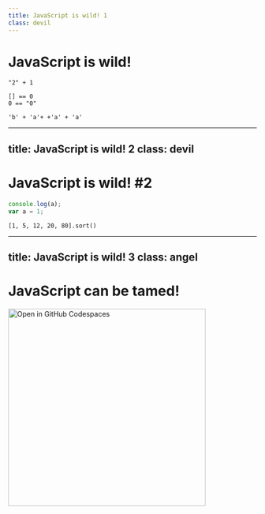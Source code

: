 ```yaml
---
title: JavaScript is wild! 1
class: devil
---
```


# JavaScript is wild!

```jseval {monaco-run} { autorun:false, editorOptions: { scrollbar: { vertical: 'hidden', horizontal: 'hidden' } } }
"2" + 1
```

```jseval {monaco-run} { autorun:false, editorOptions: { scrollbar: { vertical: 'hidden', horizontal: 'hidden' } } }
[] == 0
0 == "0"
```

```jseval {monaco-run} { autorun:false, editorOptions: { scrollbar: { vertical: 'hidden', horizontal: 'hidden' } } }
'b' + 'a'+ +'a' + 'a'
```

<!--
1. "2" - 1 -> 0
2. [] == "0" -> false
3. baNaNa
-->

---
title: JavaScript is wild! 2
class: devil
---

# JavaScript is wild! #2

```js {monaco-run} { autorun:false, editorOptions: { scrollbar: { vertical: 'hidden', horizontal: 'hidden' } } }
console.log(a);
var a = 1;
```

```jseval {monaco-run} { autorun:false, editorOptions: { scrollbar: { vertical: 'hidden', horizontal: 'hidden' } } }
[1, 5, 12, 20, 80].sort()
```

<!--
1. uncomment line with var -> ERROR
2. scrambles order

A: Wow, a lot of effort for this presentation! What is this based on?
-->

---
title: JavaScript is wild! 3
class: angel
---

# JavaScript can be tamed!

<a href="https://codespaces.new/dhhyi/javascript-fullstack-temptation/tree/examples/weirdness?quickstart=1&file=example.js" target="_blank" class="m-auto h-full block flex justify-center items-center">
  <img src="https://github.com/codespaces/badge.svg" alt="Open in GitHub Codespaces" width="400">
</a>

<!--
Fix code using eslint in GitHub Codespaces
(JS Web IDE, btw.)
-->
